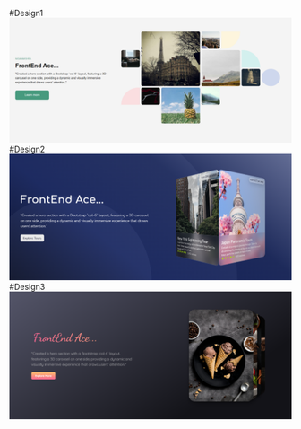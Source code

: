 #Design1
<img src="./readmeImage/design1.png" alt="">
#Design2
<img src="./readmeImage/design2.png" alt="">
#Design3
<img src="./readmeImage/design3.png" alt="">